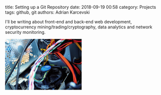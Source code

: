 title: Setting up a Git Repository
date: 2018-09-19 00:58
category: Projects
tags: github, git
authors: Adrian Karcevski

I'll be writing about front-end and back-end web development, cryptocurrency mining/trading/cryptography, data analytics and network security monitoring.

<img alt="logo" src="/images/cpu.jpg" width=250 />